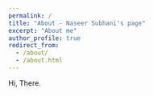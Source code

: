 ```yaml
---
permalink: /
title: "About - Naseer Subhani's page"
excerpt: "About me"
author_profile: true 
redirect_from: 
  - /about/
  - /about.html
---
```



Hi, There.
